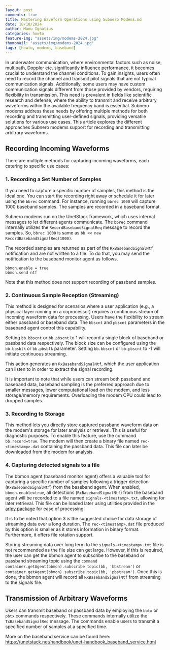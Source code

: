 ```yaml
---
layout: post
comments: true
title: Mastering Waveform Operations using Subnero Modems.md
date: 18/10/2024
author: Manu Ignatius
categories: howto
feature-img: "assets/img/modems-2024.jpg"
thumbnail: "assets/img/modems-2024.jpg"
tags: [howto, modems, baseband]
---
```


In underwater communication, where environmental factors such as noise, multipath, Doppler etc. significantly influence performance, it becomes crucial to understand the channel conditions. To gain insights, users often need to record the channel and transmit pilot signals that are not typical communication signals. Additionally, some users may have custom communication signals different from those provided by vendors, requiring flexibility in transmission. This need is prevalent in fields like scientific research and defense, where the ability to transmit and receive arbitrary waveforms within the available frequency band is essential. Subnero modems address these needs by offering multiple methods for both recording and transmitting user-defined signals, providing versatile solutions for various use cases. This article explores the different approaches Subnero modems support for recording and transmitting arbitrary waveforms.

## Recording Incoming Waveforms
There are multiple methods for capturing incoming waveforms, each catering to specific use cases:

### 1. Recording a Set Number of Samples
If you need to capture a specific number of samples, this method is the ideal one. You can start the recording right away or schedule it for later using the `bbrec` command. For instance, running `bbrec 1000` will capture 1000 baseband samples. The samples are recorded in a baseband format.

Subnero modems run on the UnetStack framework, which uses internal messages to let different agents communicate. The `bbrec` command internally utilizes the `RecordBasebandSignalReq` message to record the samples. So, `bbrec 1000` is same as `bb << new RecordBasebandSignalReq(1000)`.

The recorded samples are returned as part of the `RxBasebandSignalNtf` notification and are not written to a file. To do that, you may send the notification to the baseband monitor agent as follows.

```
bbmon.enable = true
bbmon.send ntf
```

Note that this method does not support recording of passband samples.

### 2. Continuous Sample Reception (Streaming)
This method is designed for scenarios where a user application (e.g., a physical layer running on a coprocessor) requires a continuous stream of incoming waveform data for processing. Users have the flexibility to stream either passband or baseband data. The `bbscnt` and `pbscnt` parameters in the baseband agent control this capability.

Setting `bb.bbscnt` or `bb.pbscnt` to 1 will record a single block of baseband or passband data respectively. The block size can be configured using the `bb.bbsblk` or `bb.pbsblk` parameter. Setting `bb.bbscnt` or `bb.pbscnt` to -1 will initiate continuous streaming.

This action generates an `RxBasebandSignalNtf`, which the user application can listen to in order to extract the signal recording.

It is important to note that while users can stream both passband and baseband data, baseband sampling is the preferred approach due to smaller messages, lower computational load on the modem, and less storage/memory requirements. Overloading the modem CPU could lead to dropped samples.

### 3. Recording to Storage
This method lets you directly store captured passband waveform data on the modem's storage for later analysis or retrieval. This is useful for diagnostic purposes. To enable this feature, use the command `bb.record=true`. The modem will then create a binary file named `rec-<timestamp>.dat` containing the passband data. This file can later be downloaded from the modem for analysis.

### 4. Capturing detected signals to a file
The bbmon agent (baseband monitor agent) offers a valuable tool for capturing a specific number of samples following a trigger detection (`RxBasebandSignalNtf`) from the baseband agent. When enabled, `bbmon.enable=true`, all detections (`RxBasebandSignalNtf`) from the baseband agent will be recorded to a file named `signals-<timestamp>.txt`, allowing for later retrieval. This file can be loaded later using utilities provided in the [arlpy package](https://arlpy.readthedocs.io/en/latest/) for ease of processing.

It is to be noted that option 3 is the suggested choice for data storage of streaming data over a long duration. The `rec-<timestamp>.dat` file produced by this option is smaller as it stores information in binary format. Furthermore, it offers file rotation support.

Storing streaming data over long term to the `signals-<timestamp>.txt` file is not recommended as the file size can get large. However, if this is required, the user can get the bbmon agent to subscribe to the baseband or passband streaming topic using the `command container.getAgent(bbmon).subscribe topic(bb, 'bbstream')` or `container.getAgent(bbmon).subscribe topic(bb, 'pbstream')`. Once this is done, the bbmon agent will record all `RxBasebandSignalNtf` from streaming to the signals file.

## Transmission of Arbitrary Waveforms
Users can transmit baseband or passband data by employing the `bbtx` or `pbtx` commands respectively. These commands internally utilize the `TxBasebandSignalReq` message. The commands enable users to transmit a specified number of samples at a specified time.

More on the baseband service can be found here: https://unetstack.net/handbook/unet-handbook_baseband_service.html
